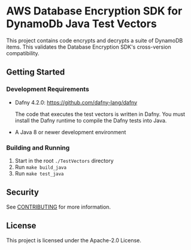 # AWS Database Encryption SDK for DynamoDb Java Test Vectors

This project contains code encrypts and decrypts a suite of DynamoDB items.
This validates the Database Encryption SDK's cross-version compatibility.

## Getting Started

### Development Requirements

* Dafny 4.2.0: https://github.com/dafny-lang/dafny
  
  The code that executes the test vectors is written in Dafny. 
  You must install the Dafny runtime to compile the Dafny tests into Java.
* A Java 8 or newer development environment

### Building and Running

1. Start in the root `./TestVectors` directory
2. Run `make build_java`
3. Run `make test_java`

## Security

See [CONTRIBUTING](CONTRIBUTING.md#security-issue-notifications) for more information.

## License

This project is licensed under the Apache-2.0 License.

